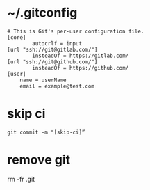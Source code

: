 

# ~/.gitconfig

```
# This is Git's per-user configuration file.
[core]
        autocrlf = input
[url "ssh://git@gitlab.com/"]
        insteadOf = https://gitlab.com/
[url "ssh://git@github.com/"]
        insteadOf = https://github.com/
[user]
	name = userName
	email = example@test.com
```


# skip ci

```
git commit -m "[skip-ci]”
```

# remove git

rm -fr .git